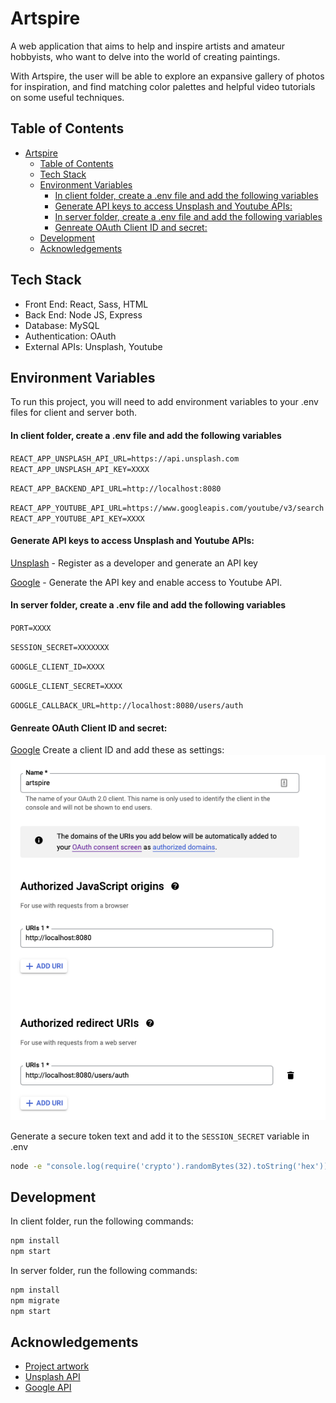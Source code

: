# Artspire

A web application that aims to help and inspire artists and amateur hobbyists, who want to delve into the world of creating paintings.

With Artspire, the user will be able to explore an expansive gallery of photos for inspiration, and find matching color palettes and helpful video tutorials on some useful techniques.

## Table of Contents

- [Artspire](#artspire)
  - [Table of Contents](#table-of-contents)
  - [Tech Stack](#tech-stack)
  - [Environment Variables](#environment-variables)
      - [In client folder, create a .env file and add the following variables](#in-client-folder-create-a-env-file-and-add-the-following-variables)
      - [Generate API keys to access Unsplash and Youtube APIs:](#generate-api-keys-to-access-unsplash-and-youtube-apis)
      - [In server folder, create a .env file and add the following variables](#in-server-folder-create-a-env-file-and-add-the-following-variables)
      - [Genreate OAuth Client ID and secret:](#genreate-oauth-client-id-and-secret)
  - [Development](#development)
  - [Acknowledgements](#acknowledgements)

## Tech Stack

-   Front End: React, Sass, HTML
-   Back End: Node JS, Express
-   Database: MySQL
-   Authentication: OAuth
-   External APIs: Unsplash, Youtube

## Environment Variables

To run this project, you will need to add environment variables to your .env files for client and server both.

#### In client folder, create a .env file and add the following variables

`REACT_APP_UNSPLASH_API_URL=https://api.unsplash.com`
`REACT_APP_UNSPLASH_API_KEY=XXXX`

`REACT_APP_BACKEND_API_URL=http://localhost:8080`

`REACT_APP_YOUTUBE_API_URL=https://www.googleapis.com/youtube/v3/search`
`REACT_APP_YOUTUBE_API_KEY=XXXX`

#### Generate API keys to access Unsplash and Youtube APIs:

[Unsplash](https://unsplash.com/developers) - Register as a developer and generate an API key

[Google](https://developers.google.com/youtube/v3/getting-started) - Generate the API key and enable access to Youtube API.

#### In server folder, create a .env file and add the following variables

`PORT=XXXX`

`SESSION_SECRET=XXXXXXX`

`GOOGLE_CLIENT_ID=XXXX`

`GOOGLE_CLIENT_SECRET=XXXX`

`GOOGLE_CALLBACK_URL=http://localhost:8080/users/auth`

#### Genreate OAuth Client ID and secret:

[Google](https://developers.google.com/identity/protocols/oauth2) Create a client ID and add these as settings:
![Screenshot](project_images/oauth.png)

Generate a secure token text and add it to the `SESSION_SECRET` variable in .env

```bash
node -e "console.log(require('crypto').randomBytes(32).toString('hex'));"
```

## Development

In client folder, run the following commands:

```bash
npm install
npm start
```

In server folder, run the following commands:

```bash
npm install
npm migrate
npm start
```

## Acknowledgements

-   [Project artwork](https://undraw.co/)
-   [Unsplash API](https://unsplash.com/developers)
-   [Google API](https://developers.google.com/youtube/v3)
